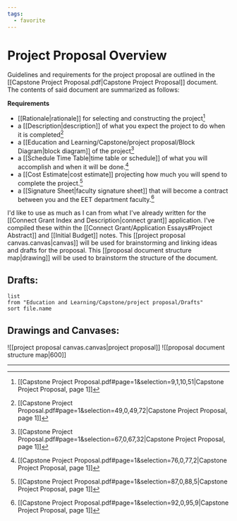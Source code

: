 ```yaml
---
tags:
  - favorite
---
```

# Project Proposal Overview
Guidelines and requirements for the project proposal are outlined in the [[Capstone Project Proposal.pdf|Capstone Project Proposal]] document. The contents of said document are summarized as follows:

**Requirements**
- [[Rationale|rationale]] for selecting and constructing the project[^1] 
- a [[Description|description]] of what you expect the project to do when it is completed[^2] 
- a [[Education and Learning/Capstone/project proposal/Block Diagram|block diagram]] of the project[^3] 
- a [[Schedule Time Table|time table or schedule]] of what you will accomplish and when it will be done.[^4] 
- a [[Cost Estimate|cost estimate]] projecting how much you will spend to complete the project.[^5] 
- a [[Signature Sheet|faculty signature sheet]] that will become a contract between you and the EET department faculty.[^6] 

I'd like to use as much as I can from what I've already written for the [[Connect Grant Index and Description|connect grant]] application. I've compiled these within the [[Connect Grant/Application Essays#Project Abstract]] and [[Initial Budget]] notes. This [[project proposal canvas.canvas|canvas]] will be used for brainstorming and linking ideas and drafts for the proposal. This [[proposal document structure map|drawing]] will be used to brainstorm the structure of the document.
## Drafts:
```dataview
list
from "Education and Learning/Capstone/project proposal/Drafts"
sort file.name
```
## Drawings and Canvases:
![[project proposal canvas.canvas|project proposal]]
![[proposal document structure map|600]]

---
[^1]: [[Capstone Project Proposal.pdf#page=1&selection=9,1,10,51|Capstone Project Proposal, page 1]]
[^2]: [[Capstone Project Proposal.pdf#page=1&selection=49,0,49,72|Capstone Project Proposal, page 1]]
[^3]: [[Capstone Project Proposal.pdf#page=1&selection=67,0,67,32|Capstone Project Proposal, page 1]]
[^4]: [[Capstone Project Proposal.pdf#page=1&selection=76,0,77,2|Capstone Project Proposal, page 1]]
[^5]: [[Capstone Project Proposal.pdf#page=1&selection=87,0,88,5|Capstone Project Proposal, page 1]]
[^6]: [[Capstone Project Proposal.pdf#page=1&selection=92,0,95,9|Capstone Project Proposal, page 1]]